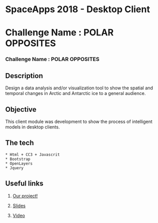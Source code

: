 # SpaceApps 2018  - Desktop Client
# Challenge Name : POLAR OPPOSITES
### Challenge Name : POLAR OPPOSITES

## Description
Design a data analysis and/or visualization tool to show the spatial and temporal changes in Arctic and Antarctic ice to a general audience.
## Objective
This client module was  development to show the process of intelligent models in desktop clients.
## The tech

    * Html + CC3 + Javascrit
    * Bootstrap
    * OpenLayers
    * Jquery
 
## Useful links

1. [Our project!](https://2018.spaceappschallenge.org/challenges/icy-glare/recycle-polar-opposites/teams/polynomial-chaos/project)

2. [Slides](https://drive.google.com/file/d/1JKgf_4HnJtIg6mQwnuUACWHXipP8z5Vp/view?usp=sharing)

3. [Video](https://youtu.be/CG8fAG3sjt4)
